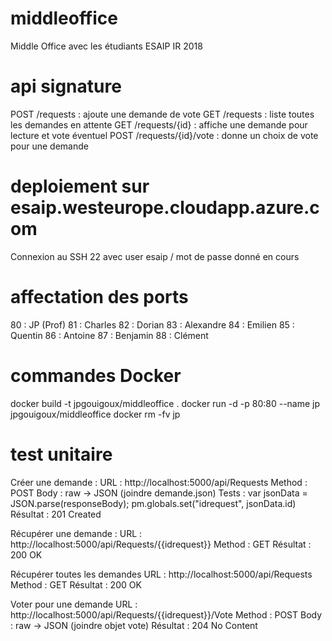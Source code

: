 # middleoffice
Middle Office avec les étudiants ESAIP IR 2018

# api signature
POST /requests : ajoute une demande de vote
GET /requests : liste toutes les demandes en attente
GET /requests/{id} : affiche une demande pour lecture et vote éventuel
POST /requests/{id}/vote : donne un choix de vote pour une demande

# deploiement sur esaip.westeurope.cloudapp.azure.com
Connexion au SSH 22 avec user esaip / mot de passe donné en cours

# affectation des ports
80 : JP (Prof)
81 : Charles
82 : Dorian
83 : Alexandre
84 : Emilien
85 : Quentin
86 : Antoine
87 : Benjamin
88 : Clément

# commandes Docker
docker build -t jpgouigoux/middleoffice .
docker run -d -p 80:80 --name jp jpgouigoux/middleoffice
docker rm -fv jp

# test unitaire
Créer une demande :
URL : http://localhost:5000/api/Requests
Method : POST
Body : raw -> JSON (joindre demande.json)
Tests :
    var jsonData = JSON.parse(responseBody);
    pm.globals.set("idrequest", jsonData.id)
Résultat : 201 Created

Récupérer une demande :
URL : http://localhost:5000/api/Requests/{{idrequest}}
Method : GET
Résultat : 200 OK

Récupérer toutes les demandes
URL : http://localhost:5000/api/Requests
Method : GET
Résultat : 200 OK

Voter pour une demande
URL : http://localhost:5000/api/Requests/{{idrequest}}/Vote
Method : POST
Body : raw -> JSON (joindre objet vote)
Résultat : 204 No Content